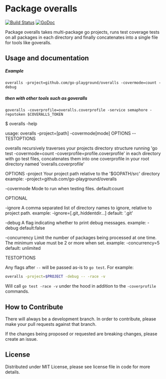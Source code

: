 Package overalls
================

[![Build Status](https://semaphoreci.com/api/v1/projects/a0634385-0174-48b1-9190-fb2645fdb9a2/501047/badge.svg)](https://semaphoreci.com/joeybloggs/overalls)
[![GoDoc](https://godoc.org/github.com/go-playground/overalls?status.svg)](https://godoc.org/github.com/go-playground/overalls)

Package overalls takes multi-package go projects, runs test coverage tests on all packages in each directory and finally concatenates into a single file for tools like goveralls.

Usage and documentation
------
##### Example
	overalls -project=github.com/go-playground/overalls -covermode=count -debug

##### then with other tools such as goveralls
	goveralls -coverprofile=overalls.coverprofile -service semaphore -repotoken $COVERALLS_TOKEN

$ overalls -help

usage: overalls -project=[path] -covermode[mode] OPTIONS -- TESTOPTIONS

overalls recursively traverses your projects directory structure
running 'go test -covermode=count -coverprofile=profile.coverprofile'
in each directory with go test files, concatenates them into one
coverprofile in your root directory named 'overalls.coverprofile'

OPTIONS
  -project
	Your project path relative to the '$GOPATH/src' directory
	example: -project=github.com/go-playground/overalls

  -covermode
    Mode to run when testing files.
    default:count

OPTIONAL

  -ignore
    A comma separated list of directory names to ignore, relative to project path.
    example: -ignore=[.git,.hiddentdir...]
    default: '.git'

  -debug
    A flag indicating whether to print debug messages.
    example: -debug
    default:false

  -concurrency
    Limit the number of packages being processed at one time.
    The minimum value must be 2 or more when set.
    example: -concurrency=5
    default: unlimited
    
TESTOPTIONS

  Any flags after `--` will be passed as-is to `go test`.
  For example:

```bash
overalls -project=$PROJECT -debug -- -race -v
```

Will call `go test -race -v` under the hood in addition to the `-coverprofile`
commands.

How to Contribute
------

There will always be a development branch. In order to contribute,
please make your pull requests against that branch.

If the changes being proposed or requested are breaking changes, please create an issue.

License
------
Distributed under MIT License, please see license file in code for more details.
